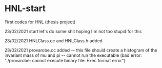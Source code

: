 # HNL-start
First codes for HNL (thesis project)

23/02/2021 start let's do some shit hoping I'm not too stupid for this


23/02/2021 HNLClass.cc and HNLClass.h added

23/02/2021 provarobe.cc added -- this file should create a histogram of the invariant mass of mu and pi -- cannot run the executable (bad error: "./provarobe: cannot execute binary file: Exec format error")
